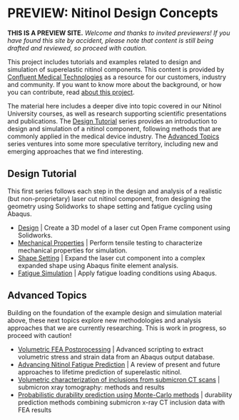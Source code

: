 PREVIEW: Nitinol Design Concepts
================================

**THIS IS A PREVIEW SITE.** _Welcome and thanks to invited previewers! If you have found this site by accident, please note that content is still being drafted and reviewed, so proceed with caution._

This project includes tutorials and examples related to design and simulation of superelastic nitinol components. This content is provided by [Confluent Medical Technologies](http://confluentmedical.com) as a resource for our customers, industry and community. If you want to know more about the background, or how you can contribute, read [about this project](about.md).

The material here includes a deeper dive into topic covered in our Nitinol University courses, as well as research supporting scientific presentations and publications. The [Design Tutorial](#design-tutorial) series provides an introduction to design and simulation of a nitinol component, following methods that are commonly applied in the medical device industry. The [Advanced Topics](#advanced-topics) series ventures into some more speculative territory, including new and emerging approaches that we find interesting. 

## Design Tutorial

This first series follows each step in the design and analysis of a realistic (but non-proprietary) laser cut nitinol component, from designing the geometry using Solidworks to shape setting and fatigue cycling using Abaqus.

* [Design](105-open-frame-design) \| Create a 3D model of a laser cut Open Frame component using Solidworks.
* [Mechanical Properties](110-material-characterization) \| Perform tensile testing to characterize mechanical properties for simulation.
* [Shape Setting](115-open-frame-shape-set) \| Expand the laser cut component into a complex expanded shape using Abaqus finite element analysis.
* [Fatigue Simulation](120-open-frame-fatigue) \| Apply fatigue loading conditions using Abaqus.

## Advanced Topics

Building on the foundation of the example design and simulation material above, these next topics explore new methodologies and analysis approaches that we are currently researching. This is work in progress, so proceed with caution!

* [Volumetric FEA Postprocessing](125-volumetric-analysis) \| Advanced scripting to extract volumetric stress and strain data from an Abaqus output database.
* [Advancing Nitinol Fatigue Prediction](205-advancing-fatigue-prediction) \| A review of present and future approaches to lifetime prediction of superelastic nitinol.
* [Volumetric characterization of inclusions from submicron CT scans](210-xct-methods) \| submicron xray tomography: methods and results
* [Probabilistic durability prediction using Monte-Carlo methods](215-monte-carlo) \| durability prediction methods combining submicron x-ray CT inclusion data with FEA results

